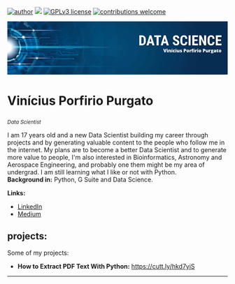 [![author](https://img.shields.io/badge/author-vinny380-red.svg)](https://www.linkedin.com/in/vin%C3%ADcius-porfirio-purgato-7891401b3/) [![](https://img.shields.io/badge/python-3.7+-blue.svg)](https://www.python.org/downloads/release/python-365/) [![GPLv3 license](https://img.shields.io/badge/License-GPLv3-blue.svg)](http://perso.crans.org/besson/LICENSE.html) [![contributions welcome](https://img.shields.io/badge/contributions-welcome-brightgreen.svg?style=flat)](https://github.com/vinny380)

<p align="center">
  <img src="banner.png" >
</p>

# Vinícius Porfirio Purgato
<sub>*Data Scientist*</sub>

I am 17 years old and a new Data Scientist building my career through projects and by generating valuable content to the people who follow me in the internet.
My plans are to become a better Data Scientist and to generate more value to people, I'm also interested in Bioinformatics, Astronomy and Aerospace Engineering, and probably one them might be my area of undergrad. I am still learning what I like or not with Python.<br>
**Background in:** Python, G Suite and Data Science.

**Links:**
* [LinkedIn](https://www.linkedin.com/in/vin%C3%ADcius-porfirio-purgato-7891401b3/)
* [Medium](https://vinny-purgato.medium.com/)


## projects:
Some of my projects:

* **How to Extract PDF Text With Python:** https://cutt.ly/hkd7yiS
---
